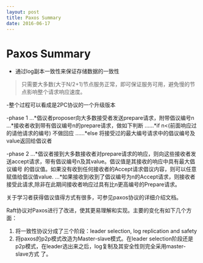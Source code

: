 ```yaml
---
layout: post
title: Paxos Summary
date: 2016-06-17
---
```


# Paxos Summary

- 通过log副本一致性来保证存储数据的一致性
>只需要大多数(大于N/2+1)节点服务正常，即可保证服务可用，避免慢的节点影响整个请求响应速度。

-整个过程可以看成是2PC协议的一个升级版本

-phase 1
...*倡议者proposer向大多数接受者发送prepare请求，附带倡议编号n
...*接收者收到带有倡议编号n的prepare请求，做如下判断
......*if n<(前面响应过的请他请求的编号) 不做回应
......*else 将接受过的最大编号请求中的倡议编号及value返回给倡议者

-phase 2
...*倡议者接到大多数接收者对prepare请求的响应，则向这些接收者发送accept请求，带有倡议编号n及其value。倡议值是其接收的响应中具有最大倡议编号
的倡议值。如果没有收到任何接收者的Accept请求倡议内容，则可以任意赋值给倡议值value.
...*如果接收到收到了倡议编号为n的Accept请求，则接收者接受此请求,除非在此期间接收者响应过具有比n更高编号的Prepare请求。

关于学习者获得倡议值得方式有很多，可参见paxos协议的详细介绍文档。

Raft协议对Paxos进行了改进，使其更易理解和实现。主要的变化有如下几个方面：
1. 将一致性协议分成了三个阶段：leader selection, log replication and safety 
2. 将paxos的p2p模式改造为Master-slave模式。在leader selection阶段还是p2p模式，在leader选出来之后，log复制及其安全性则完全采用master-slave方式
了。
